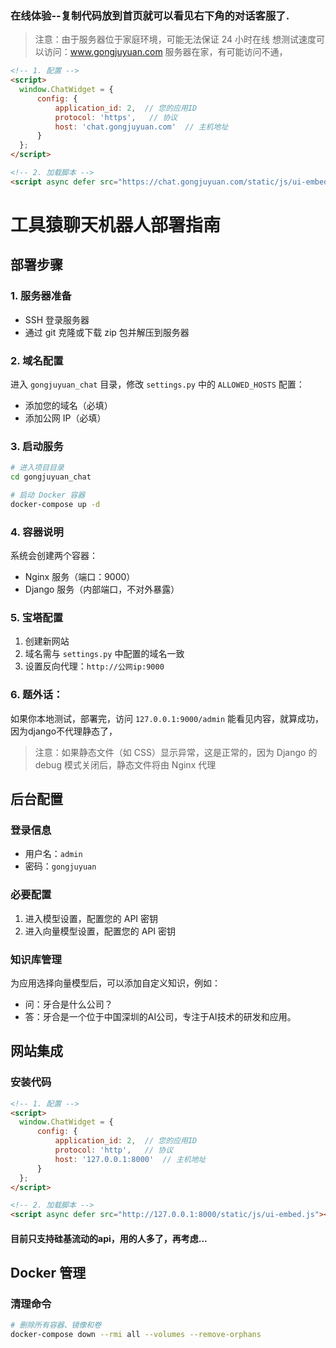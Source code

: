
### 在线体验--复制代码放到首页就可以看见右下角的对话客服了.
> 注意：由于服务器位于家庭环境，可能无法保证 24 小时在线
想测试速度可以访问：www.gongjuyuan.com  服务器在家，有可能访问不通，
```html
<!-- 1. 配置 -->
<script>
  window.ChatWidget = {
      config: {
          application_id: 2,  // 您的应用ID
          protocol: 'https',   // 协议
          host: 'chat.gongjuyuan.com'  // 主机地址
      }
  };
</script>

<!-- 2. 加载脚本 -->
<script async defer src="https://chat.gongjuyuan.com/static/js/ui-embed.js"></script>
```

# 工具猿聊天机器人部署指南

## 部署步骤

### 1. 服务器准备
- SSH 登录服务器
- 通过 git 克隆或下载 zip 包并解压到服务器

### 2. 域名配置
进入 `gongjuyuan_chat` 目录，修改 `settings.py` 中的 `ALLOWED_HOSTS` 配置：
- 添加您的域名（必填）
- 添加公网 IP（必填）

### 3. 启动服务
```bash
# 进入项目目录
cd gongjuyuan_chat

# 启动 Docker 容器
docker-compose up -d
```

### 4. 容器说明
系统会创建两个容器：
- Nginx 服务（端口：9000）
- Django 服务（内部端口，不对外暴露）

### 5. 宝塔配置
1. 创建新网站
2. 域名需与 `settings.py` 中配置的域名一致
3. 设置反向代理：`http://公网ip:9000`

### 6. 题外话：
如果你本地测试，部署完，访问 `127.0.0.1:9000/admin` 能看见内容，就算成功，因为django不代理静态了，
> 注意：如果静态文件（如 CSS）显示异常，这是正常的，因为 Django 的 debug 模式关闭后，静态文件将由 Nginx 代理

## 后台配置

### 登录信息
- 用户名：`admin`
- 密码：`gongjuyuan`

### 必要配置
1. 进入模型设置，配置您的 API 密钥
2. 进入向量模型设置，配置您的 API 密钥

### 知识库管理
为应用选择向量模型后，可以添加自定义知识，例如：
- 问：牙合是什么公司？
- 答：牙合是一个位于中国深圳的AI公司，专注于AI技术的研发和应用。

## 网站集成

### 安装代码
```html
<!-- 1. 配置 -->
<script>
  window.ChatWidget = {
      config: {
          application_id: 2,  // 您的应用ID
          protocol: 'http',   // 协议
          host: '127.0.0.1:8000'  // 主机地址
      }
  };
</script>

<!-- 2. 加载脚本 -->
<script async defer src="http://127.0.0.1:8000/static/js/ui-embed.js"></script>
```

#### 目前只支持硅基流动的api，用的人多了，再考虑...

## Docker 管理

### 清理命令
```bash
# 删除所有容器、镜像和卷
docker-compose down --rmi all --volumes --remove-orphans
```
